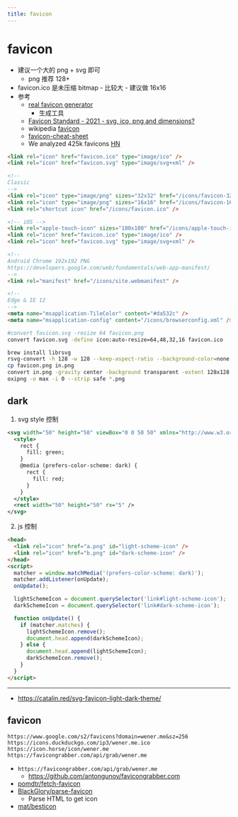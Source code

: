 ```yaml
---
title: favicon
---
```


# favicon

- 建议一个大的 png + svg 即可
  - png 推荐 128+
- favicon.ico 是未压缩 bitmap - 比较大 - 建议做 16x16
- 参考
  - [real favicon generator](https://realfavicongenerator.net/)
    - 生成工具
  - [Favicon Standard - 2021 - svg, ico, png and dimensions?](https://stackoverflow.com/questions/48956465)
  - wikipedia [favicon](https://en.wikipedia.org/wiki/Favicon)
  - [favicon-cheat-sheet](https://gist.github.com/leommoore/6415005)
  - We analyzed 425k favicons [HN](https://news.ycombinator.com/item?id=28933391)

```html
<link rel="icon" href="favicon.ico" type="image/ico" />
<link rel="icon" href="favicon.svg" type="image/svg+xml" />

<!--
Classic
-->
<link rel="icon" type="image/png" sizes="32x32" href="/icons/favicon-32x32.png" />
<link rel="icon" type="image/png" sizes="16x16" href="/icons/favicon-16x16.png" />
<link rel="shortcut icon" href="/icons/favicon.ico" />

<!-- iOS -->
<link rel="apple-touch-icon" sizes="180x180" href="/icons/apple-touch-icon.png" />
<link rel="icon" href="favicon.ico" type="image/ico" />
<link rel="icon" href="favicon.svg" type="image/svg+xml" />

<!--
Android Chrome 192x192 PNG
https://developers.google.com/web/fundamentals/web-app-manifest/
-->
<link rel="manifest" href="/icons/site.webmanifest" />

<!--
Edge & IE 12
-->
<meta name="msapplication-TileColor" content="#da532c" />
<meta name="msapplication-config" content="/icons/browserconfig.xml" />
```

```bash
#convert favicon.svg -resize 64 favicon.png
convert favicon.svg -define icon:auto-resize=64,48,32,16 favicon.ico

brew install librsvg
rsvg-convert -h 128 -w 128 --keep-aspect-ratio --background-color=none favicon.svg > favicon.png
cp favicon.png in.png
convert in.png -gravity center -background transparent -extent 128x128 favicon.png
oxipng -o max -i 0 --strip safe *.png
```

## dark

1. svg style 控制

```xml
<svg width="50" height="50" viewBox="0 0 50 50" xmlns="http://www.w3.org/2000/svg">
  <style>
    rect {
      fill: green;
    }
    @media (prefers-color-scheme: dark) {
      rect {
        fill: red;
      }
    }
  </style>
  <rect width="50" height="50" rx="5" />
</svg>
```

2. js 控制

```html
<head>
  <link rel="icon" href="a.png" id="light-scheme-icon" />
  <link rel="icon" href="b.png" id="dark-scheme-icon" />
</head>
<script>
  matcher = window.matchMedia('(prefers-color-scheme: dark)');
  matcher.addListener(onUpdate);
  onUpdate();

  lightSchemeIcon = document.querySelector('link#light-scheme-icon');
  darkSchemeIcon = document.querySelector('link#dark-scheme-icon');

  function onUpdate() {
    if (matcher.matches) {
      lightSchemeIcon.remove();
      document.head.append(darkSchemeIcon);
    } else {
      document.head.append(lightSchemeIcon);
      darkSchemeIcon.remove();
    }
  }
</script>
```

---

- https://catalin.red/svg-favicon-light-dark-theme/

## favicon

```
https://www.google.com/s2/favicons?domain=wener.me&sz=256
https://icons.duckduckgo.com/ip3/wener.me.ico
https://icon.horse/icon/wener.me
https://favicongrabber.com/api/grab/wener.me
```

- `https://favicongrabber.com/api/grab/wener.me`
  - https://github.com/antongunov/favicongrabber.com
- [pomdtr/fetch-favicon](https://github.com/pomdtr/fetch-favicon)
- [BlackGlory/parse-favicon](https://github.com/BlackGlory/parse-favicon)
  - Parse HTML to get icon
- [mat/besticon](https://github.com/mat/besticon)

